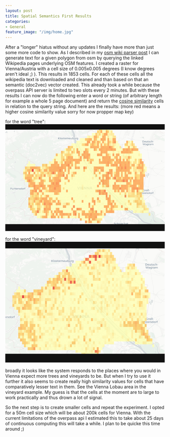 ```yaml
---
layout: post
title: Spatial Semantics First Results
categories:
- General
feature_image: "/img/home.jpg"
---
```


After a "longer" hiatus without any updates I finally have more than just some more code to show. As I described in my [osm wiki parser post](/2021/02/07/osm_wiki_parser/) I can generate text for a given polygon from osm by querying the linked Wikipedia pages underlying OSM features. I created a raster for Vienna/Austria with a cell size of 0.005x0.005 degrees (I know degrees aren't ideal ;) ). This results in 1853 cells. For each of these cells all the wikipedia text is downloaded and cleaned and than based on that an semantic (doc2vec) vector created. This already took a while because the overpass API server is limited to two slots every 2 minutes. But with these results I can now do the following enter a word or string (of arbitrary length for example a whole 5 page document) and return the [cosine similarity](https://en.wikipedia.org/wiki/Cosine_similarity) cells in relation to the query string. And here are the results:
(more red means a higher cosine similarity value sorry for now propper map key)


for the word "tree":
![tree](/img/spatial_semantics/tree.PNG)


for the word "vineyard":
![vineyard](/img/spatial_semantics/vineyard.PNG)


broadly it looks like the system responds to the places where you would in Vienna expect more trees and vineyards to be. But when I try to use it further it also seems to create really high similarity values for cells that have comparatively lesser text in them. See the Vienna Lobau area in the vineyard example. My guess is that the cells at the moment are to large to work practically and thus drown a lot of signal.

So the next step is to create smaller cells and repeat the experiment. I opted for a 50m cell size which will be about 200k cells for Vienna. With the current limitations of the overpass api I estimated this to take about 25 days of continuous computing this will take a while. I plan to be quicke this time around ;) 
